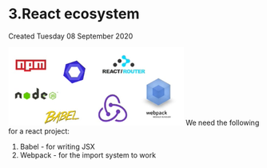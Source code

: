 # 3.React ecosystem
Created Tuesday 08 September 2020

![](./3.React_ecosystem/pasted_image.png)
We need the following for a react project:

1. Babel - for writing JSX
2. Webpack - for the import system to work


